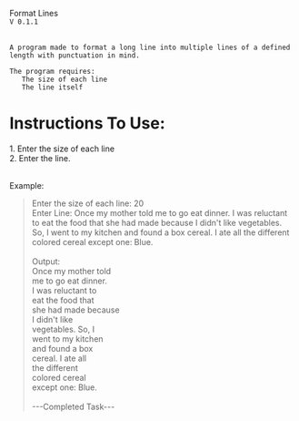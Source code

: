 Format Lines<br/>
`V 0.1.1`<br><br/>

    A program made to format a long line into multiple lines of a defined length with punctuation in mind.

    The program requires:
       The size of each line
       The line itself
       
<h1>Instructions To Use:</h1>
  1. Enter the size of each line<br/>
  2. Enter the line.<br/><br>

Example:<br/>
> Enter the size of each line:  20<br/>
> Enter Line: Once my mother told me to go eat dinner. I was reluctant to eat the food that she had made because I didn't like vegetables. So, I went to my kitchen and found a box cereal. I ate all the different colored cereal except one: Blue.
<br/><br/>
Output:<br/>
> Once my mother told<br/> 
> me to go eat dinner.<br/>
>  I was reluctant to <br/>
>  eat the food that <br/>
>  she had made because<br/>
>  I didn't like <br/>
>  vegetables. So, I <br/>
>  went to my kitchen <br/>
>  and found a box <br/>
>  cereal. I ate all <br/>
>  the different <br/>
>  colored cereal <br/>
>  except one: Blue.<br/>
>  <br/>
>  ---Completed Task---

